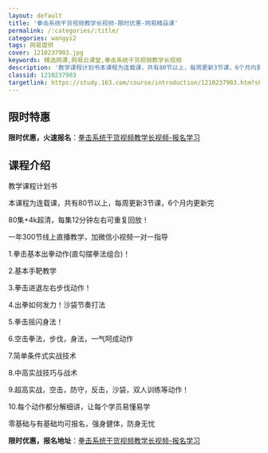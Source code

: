 ```yaml
---
layout: default
title: '拳击系统干货视频教学长视频-限时优惠-网易精品课'
permalink: /:categories/:title/
categories: wangyi2
tags: 网易提供
cover: 1210237903.jpg
keywords: 精选网课,网易云课堂,拳击系统干货视频教学长视频
description: '教学课程计划书本课程为连载课，共有80节以上，每周更新3节课，6个月内更新完80集+4k超清，每集12分钟左右可重复回放'
classid: 1210237903
targetlink: https://study.163.com/course/introduction/1210237903.htm?share=1&shareId=1025206652&utm_campaign=share&utm_medium=iphoneShare&utm_source=&utm_u=1025206652
---
```


## 限时特惠

**限时优惠，火速报名**：[拳击系统干货视频教学长视频-报名学习](https://study.163.com/course/introduction/1210237903.htm?share=1&shareId=1025206652&utm_campaign=share&utm_medium=iphoneShare&utm_source=&utm_u=1025206652)

## 课程介绍

教学课程计划书

本课程为连载课，共有80节以上，每周更新3节课，6个月内更新完



80集+4k超清，每集12分钟左右可重复回放！

一年300节线上直播教学，加微信小视频一对一指导

1.拳击基本出拳动作(直勾摆拳法组合)！

2.基本手靶教学

3.拳击进退左右步伐动作！

4.出拳如何发力！沙袋节奏打法

5.拳击摇闪身法！

6.空击拳法，步伐，身法，一气呵成动作

7.简单条件式实战技术

8.中高实战技巧与战术

9.超高实战，空击，防守，反击，沙袋，双人训练等动作！

10.每个动作都分解细讲，让每个学员易懂易学

零基础与有基础均可报名，强身健体，防身无忧

**限时优惠，报名地址**：[拳击系统干货视频教学长视频-报名学习](https://study.163.com/course/introduction/1210237903.htm?share=1&shareId=1025206652&utm_campaign=share&utm_medium=iphoneShare&utm_source=&utm_u=1025206652)

